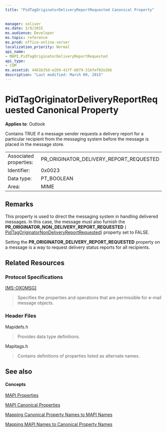 ```yaml
---
title: "PidTagOriginatorDeliveryReportRequested Canonical Property"
 
 
manager: soliver
ms.date: 3/9/2015
ms.audience: Developer
ms.topic: reference
ms.prod: office-online-server
localization_priority: Normal
api_name:
- MAPI.PidTagOriginatorDeliveryReportRequested
api_type:
- COM
ms.assetid: 4461b35d-e2b9-41ff-b079-31bfef02e2bb
description: "Last modified: March 09, 2015"
---
```


# PidTagOriginatorDeliveryReportRequested Canonical Property

  
  
**Applies to**: Outlook 
  
Contains TRUE if a message sender requests a delivery report for a particular recipient from the messaging system before the message is placed in the message store.
  
|||
|:-----|:-----|
|Associated properties:  <br/> |PR_ORIGINATOR_DELIVERY_REPORT_REQUESTED  <br/> |
|Identifier:  <br/> |0x0023  <br/> |
|Data type:  <br/> |PT_BOOLEAN  <br/> |
|Area:  <br/> |MIME  <br/> |
   
## Remarks

This property is used to direct the messaging system in handling delivered messages. In this case, the message must also furnish the **PR_ORIGINATOR_NON_DELIVERY_REPORT_REQUESTED** ( [PidTagOriginatorNonDeliveryReportRequested](pidtagoriginatornondeliveryreportrequested-canonical-property.md)) property set to FALSE.
  
Setting the **PR_ORIGINATOR_DELIVERY_REPORT_REQUESTED** property on a message is a way to request delivery status reports for all recipients. 
  
## Related Resources

### Protocol Specifications

[[MS-OXOMSG]](http://msdn.microsoft.com/library/daa9120f-f325-4afb-a738-28f91049ab3c%28Office.15%29.aspx)
  
> Specifies the properties and operations that are permissible for e-mail message objects.
    
### Header Files

Mapidefs.h
  
> Provides data type definitions.
    
Mapitags.h
  
> Contains definitions of properties listed as alternate names.
    
## See also

#### Concepts

[MAPI Properties](mapi-properties.md)
  
[MAPI Canonical Properties](mapi-canonical-properties.md)
  
[Mapping Canonical Property Names to MAPI Names](mapping-canonical-property-names-to-mapi-names.md)
  
[Mapping MAPI Names to Canonical Property Names](mapping-mapi-names-to-canonical-property-names.md)


